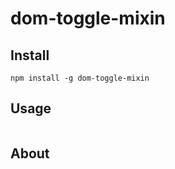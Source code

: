 dom-toggle-mixin
===

Install
---

`npm install -g dom-toggle-mixin`

Usage
---

```javascript

```

About
---
